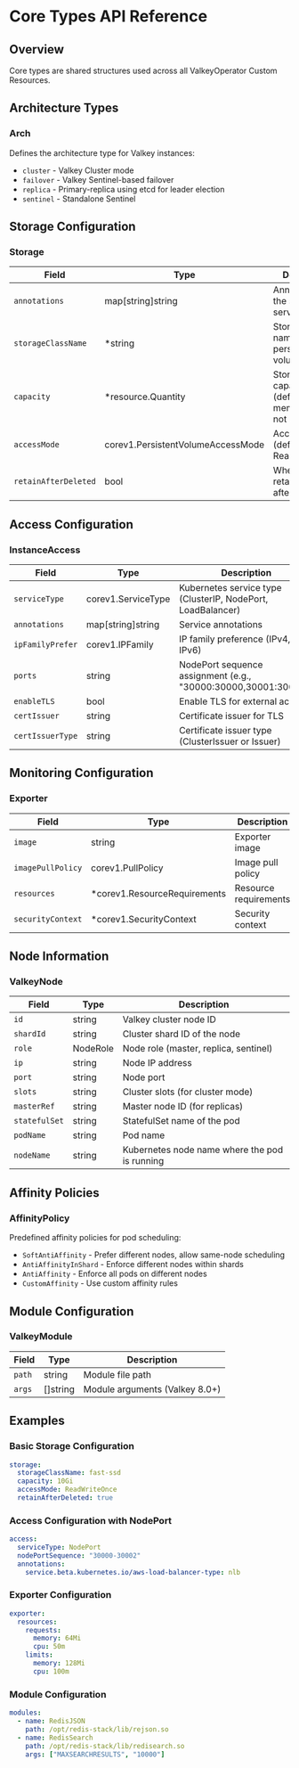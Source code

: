 # Core Types API Reference

## Overview

Core types are shared structures used across all ValkeyOperator Custom Resources.

## Architecture Types

### Arch

Defines the architecture type for Valkey instances:

- `cluster` - Valkey Cluster mode
- `failover` - Valkey Sentinel-based failover
- `replica` - Primary-replica using etcd for leader election
- `sentinel` - Standalone Sentinel

## Storage Configuration

### Storage

| Field | Type | Description |
|-------|------|-------------|
| `annotations` | map[string]string | Annotations for the storage service |
| `storageClassName` | *string | Storage class name for persistent volumes |
| `capacity` | *resource.Quantity | Storage capacity (defaults to 2x memory limit if not set) |
| `accessMode` | corev1.PersistentVolumeAccessMode | Access mode (default: ReadWriteOnce) |
| `retainAfterDeleted` | bool | Whether to retain storage after deletion |

## Access Configuration

### InstanceAccess

| Field | Type | Description |
|-------|------|-------------|
| `serviceType` | corev1.ServiceType | Kubernetes service type (ClusterIP, NodePort, LoadBalancer) |
| `annotations` | map[string]string | Service annotations |
| `ipFamilyPrefer` | corev1.IPFamily | IP family preference (IPv4, IPv6) |
| `ports` | string | NodePort sequence assignment (e.g., "30000:30000,30001:30001") |
| `enableTLS` | bool | Enable TLS for external access |
| `certIssuer` | string | Certificate issuer for TLS |
| `certIssuerType` | string | Certificate issuer type (ClusterIssuer or Issuer) |

## Monitoring Configuration

### Exporter

| Field | Type | Description |
|-------|------|-------------|
| `image` | string | Exporter image |
| `imagePullPolicy` | corev1.PullPolicy | Image pull policy |
| `resources` | *corev1.ResourceRequirements | Resource requirements |
| `securityContext` | *corev1.SecurityContext | Security context |

## Node Information

### ValkeyNode

| Field | Type | Description |
|-------|------|-------------|
| `id` | string | Valkey cluster node ID |
| `shardId` | string | Cluster shard ID of the node |
| `role` | NodeRole | Node role (master, replica, sentinel) |
| `ip` | string | Node IP address |
| `port` | string | Node port |
| `slots` | string | Cluster slots (for cluster mode) |
| `masterRef` | string | Master node ID (for replicas) |
| `statefulSet` | string | StatefulSet name of the pod |
| `podName` | string | Pod name |
| `nodeName` | string | Kubernetes node name where the pod is running |

## Affinity Policies

### AffinityPolicy

Predefined affinity policies for pod scheduling:

- `SoftAntiAffinity` - Prefer different nodes, allow same-node scheduling
- `AntiAffinityInShard` - Enforce different nodes within shards
- `AntiAffinity` - Enforce all pods on different nodes
- `CustomAffinity` - Use custom affinity rules

## Module Configuration

### ValkeyModule

| Field | Type | Description |
|-------|------|-------------|
| `path` | string | Module file path |
| `args` | []string | Module arguments (Valkey 8.0+) |

## Examples

### Basic Storage Configuration
```yaml
storage:
  storageClassName: fast-ssd
  capacity: 10Gi
  accessMode: ReadWriteOnce
  retainAfterDeleted: true
```

### Access Configuration with NodePort
```yaml
access:
  serviceType: NodePort
  nodePortSequence: "30000-30002"
  annotations:
    service.beta.kubernetes.io/aws-load-balancer-type: nlb
```

### Exporter Configuration
```yaml
exporter:
  resources:
    requests:
      memory: 64Mi
      cpu: 50m
    limits:
      memory: 128Mi
      cpu: 100m
```

### Module Configuration
```yaml
modules:
  - name: RedisJSON
    path: /opt/redis-stack/lib/rejson.so
  - name: RedisSearch
    path: /opt/redis-stack/lib/redisearch.so
    args: ["MAXSEARCHRESULTS", "10000"]
```
